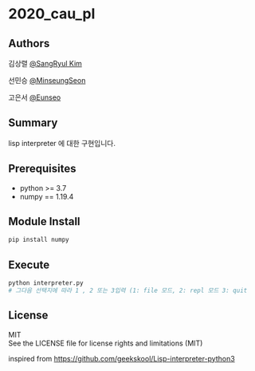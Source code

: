 # 2020_cau_pl

## Authors

김상렬 [@SangRyul Kim](https://github.com/SangRyul)

선민승 [@MinseungSeon](https://github.com/minseungseon)

고은서 [@Eunseo](https://github.com/Koeunseooooo)
## Summary

lisp interpreter 에 대한 구현입니다.
## Prerequisites

- python >= 3.7
- numpy == 1.19.4

## Module Install

```sh
pip install numpy
```
## Execute
```sh
python interpreter.py
# 그다음 선택지에 따라 1 , 2 또는 3입력 (1: file 모드, 2: repl 모드 3: quit
```

## License
MIT  
See the LICENSE file for license rights and limitations (MIT)

inspired from https://github.com/geekskool/Lisp-interpreter-python3
